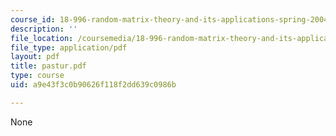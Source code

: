 ```yaml
---
course_id: 18-996-random-matrix-theory-and-its-applications-spring-2004
description: ''
file_location: /coursemedia/18-996-random-matrix-theory-and-its-applications-spring-2004/a9e43f3c0b90626f118f2dd639c0986b_pastur.pdf
file_type: application/pdf
layout: pdf
title: pastur.pdf
type: course
uid: a9e43f3c0b90626f118f2dd639c0986b

---
```

None